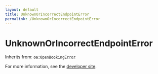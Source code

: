 ```yaml
---
layout: default
title: UnknownOrIncorrectEndpointError
permalink: /UnknownOrIncorrectEndpointError
---
```


# UnknownOrIncorrectEndpointError


Inherits from: [`oa:OpenBookingError`](https://openactive.io/OpenBookingError)

For more information, see the [developer site](https://developer.openactive.io/data-model/types/).